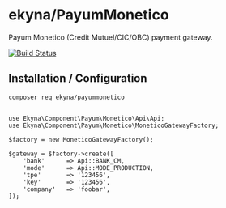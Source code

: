 # ekyna/PayumMonetico

Payum Monetico (Credit Mutuel/CIC/OBC) payment gateway.

[![Build Status](https://travis-ci.org/ekyna/PayumMonetico.svg?branch=master)](https://travis-ci.org/ekyna/PayumMonetico)

## Installation / Configuration

```
composer req ekyna/payummonetico
```

```

use Ekyna\Component\Payum\Monetico\Api\Api;
use Ekyna\Component\Payum\Monetico\MoneticoGatewayFactory;

$factory = new MoneticoGatewayFactory();

$gateway = $factory->create([
    'bank'      => Api::BANK_CM,
    'mode'      => Api::MODE_PRODUCTION,
    'tpe'       => '123456',
    'key'       => '123456',
    'company'   => 'foobar',
]);

```
